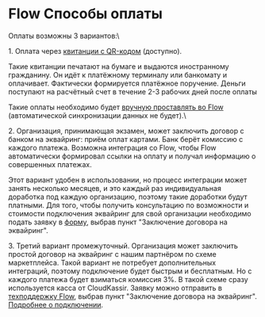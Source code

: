 # Flow Способы оплаты

Оплаты возможны 3 вариантов:\


1\. Оплата через [квитанции с QR-кодом](kak-raspechatat-kvitanciyu-s-qr-kodom-dlya-oplaty.md) (доступно). &#x20;

Такие квитанции печатают на бумаге и выдаются иностранному гражданину. Он идёт к платёжному терминалу или банкомату и оплачивает. Фактически формируется платёжное поручение. Деньги поступают на расчётный счет в течение 2-3 рабочих дней после оплаты

Такие оплаты необходимо будет [вручную проставлять во Flow](kak-vruchnuyu-postavit-oplatu-po-zayavke.md) (автоматической синхронизации данных не будет).\


2\. Организация, принимающая экзамен, может заключить договор с банком на эквайринг: приём оплат картами. Банк берёт комиссию с каждого платежа. Возможна интеграция со Flow, чтобы Flow автоматически формировал ссылки на оплату и получал информацию о совершенных платежах.

Этот вариант удобен в использовании, но процесс интеграции может занять несколько месяцев, и это каждый раз индивидуальная доработка под каждую организацию, поэтому такие доработки будут платными.  Для того, чтобы получить консультацию по возможности  и стоимости подключения эквайринг для свой организации необходимо подать заявку в [форму](https://forms.yandex.ru/cloud/662cbe9243f74fea695ffa27/), выбрав пункт "Заключение договора на эквайринг".

3\. Третий вариант промежуточный. Организация может заключить простой договор на эквайринг с нашим партнёром по схеме маркетплейса. Такой вариант не потребует дополнительных интеграций, поэтому подключение будет быстрым и бесплатным. Но с каждого платежа будет взиматься комиссия 3%.  В такой схеме сразу используется касса от CloudKassir. Заявку можно отправить в [техподдержку Flow](https://forms.yandex.ru/cloud/662cbe9243f74fea695ffa27/), выбрав пункт "Заключение договора на эквайринг". [Подробнее о подключении](podklyuchenie-ekvairinga-po-skheme-marketpleisa/).
